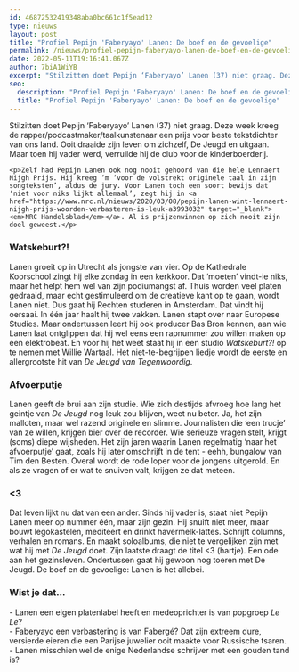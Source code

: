 ```yaml
---
id: 46872532419348aba0bc661c1f5ead12
type: nieuws
layout: post
title: "Profiel Pepijn 'Faberyayo' Lanen: De boef en de gevoelige"
permalink: /nieuws/profiel-pepijn-faberyayo-lanen-de-boef-en-de-gevoelige/
date: 2022-05-11T19:16:41.067Z
author: 7biA1WiYB
excerpt: "Stilzitten doet Pepijn ‘Faberyayo’ Lanen (37) niet graag. Deze week kreeg de rapper/podcastmaker/taalkunstenaar een prijs voor beste tekstdichter van ons land. Ooit draaide zijn leven om zichzelf, De Jeugd en uitgaan. Maar toen hij vader werd, verruilde hij de club voor de kinderboerderij.  "
seo:
  description: "Profiel Pepijn 'Faberyayo' Lanen: De boef en de gevoelige"
  title: "Profiel Pepijn 'Faberyayo' Lanen: De boef en de gevoelige"
---
```

Stilzitten doet Pepijn ‘Faberyayo’ Lanen (37) niet graag. Deze week kreeg de rapper/podcastmaker/taalkunstenaar een prijs voor beste tekstdichter van ons land. Ooit draaide zijn leven om zichzelf, De Jeugd en uitgaan. Maar toen hij vader werd, verruilde hij de club voor de kinderboerderij.  

    <p>Zelf had Pepijn Lanen ook nog nooit gehoord van die hele Lennaert Nijgh Prijs. Hij kreeg ‘m ‘voor de volstrekt originele taal in zijn songteksten’, aldus de jury. Voor Lanen toch een soort bewijs dat ‘niet voor niks lijkt allemaal’, zegt hij in <a href="https://www.nrc.nl/nieuws/2020/03/08/pepijn-lanen-wint-lennaert-nijgh-prijs-woorden-verbasteren-is-leuk-a3993032" target="_blank"><em>NRC Handelsblad</em></a>. Al is prijzenwinnen op zich nooit zijn doel geweest.</p>
<h3>Watskeburt?!</h3>
<p>Lanen groeit op in Utrecht als jongste van vier. Op de Kathedrale Koorschool zingt hij elke zondag in een kerkkoor. Dat ‘moeten’ vindt-ie niks, maar het helpt hem wel van zijn podiumangst af. Thuis worden veel platen gedraaid, maar echt gestimuleerd om de creatieve kant op te gaan, wordt Lanen niet. Dus gaat hij Rechten studeren in Amsterdam. Dat vindt hij oersaai. In één jaar haalt hij twee vakken. Lanen stapt over naar Europese Studies. Maar ondertussen leert hij ook producer Bas Bron kennen, aan wie Lanen laat ontglippen dat hij wel eens een rapnummer zou willen maken op een elektrobeat. En voor hij het weet staat hij in een studio <em>Watskeburt?!</em> op te nemen met Willie Wartaal. Het niet-te-begrijpen liedje wordt de eerste en allergrootste hit van <em>De Jeugd van Tegenwoordig</em>.</p>
<h3>Afvoerputje</h3>
<p>Lanen geeft de brui aan zijn studie. Wie zich destijds afvroeg hoe lang het geintje van <em>De Jeugd</em> nog leuk zou blijven, weet nu beter. Ja, het zijn malloten, maar wel razend originele en slimme. Journalisten die ‘een trucje’ van ze willen, krijgen bier over de recorder. Wie serieuze vragen stelt, krijgt (soms) diepe wijsheden. Het zijn jaren waarin Lanen regelmatig ‘naar het afvoerputje’ gaat, zoals hij later omschrijft in de tent - eehh, bungalow van Tim den Besten. Overal wordt de rode loper voor de jongens uitgerold. En als ze vragen of er wat te snuiven valt, krijgen ze dat meteen.</p>
<h3>&lt;3</h3>
<p>Dat leven lijkt nu dat van een ander. Sinds hij vader is, staat niet Pepijn Lanen meer op nummer één, maar zijn gezin. Hij snuift niet meer, maar bouwt legokastelen, mediteert en drinkt havermelk-lattes. Schrijft columns, verhalen en romans. En maakt soloalbums, die niet te vergelijken zijn met wat hij met <em>De Jeugd</em> doet. Zijn laatste draagt de titel &lt;3 (hartje). Een ode aan het gezinsleven. Ondertussen gaat hij gewoon nog toeren met De Jeugd. De boef en de gevoelige: Lanen is het allebei.</p>
<h3><strong>Wist je dat…</strong></h3>
<p>- Lanen een eigen platenlabel heeft en medeoprichter is van popgroep <em>Le Le</em>?<br>- Faberyayo een verbastering is van Fabergé? Dat zijn extreem dure, versierde eieren die een Parijse juwelier ooit maakte voor Russische tsaren. <br>- Lanen misschien wel de enige Nederlandse schrijver met een gouden tand is?</p>  

